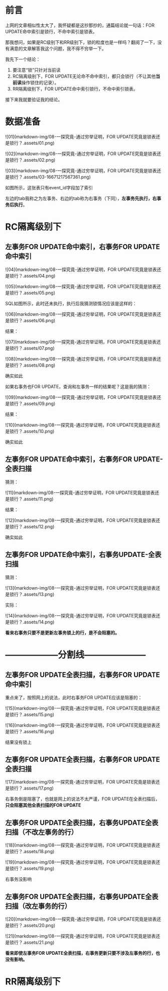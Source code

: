 # 前言

上网的文章相似性太大了，我怀疑都是这抄那抄的，通篇结论就一句话：FOR UPDATE命中索引是锁行，不命中索引是锁表。

那我想问，如果是RC级别下和RR级别下，锁的粒度也是一样吗？翻阅了一下，没有满意的文章解答我这个问题，我不得不穷举一下。

我先下一个结论：

1. 要注意“锁”只针对当前读
2. RC隔离级别下，FOR UPDATE无论命不命中索引，都只会锁行（不让其他**当前读**操作锁住的记录）。
3. RR隔离级别下，FOR UPDATE命中索引锁行，不命中索引锁表。

接下来我就要验证我的结论。

# 数据准备

![01](markdown-img/08-一探究竟-通过穷举证明，FOR UPDATE究竟是锁表还是锁行？.assets/01.png)

![02](markdown-img/08-一探究竟-通过穷举证明，FOR UPDATE究竟是锁表还是锁行？.assets/02.png)

![03](markdown-img/08-一探究竟-通过穷举证明，FOR UPDATE究竟是锁表还是锁行？.assets/03-16671217567361.png)

如图所示，这张表只有event_id字段加了索引

左边的tab我称之为左事务、右边的tab称为右事务（下同），**左事务先执行，右事务后执行**。

# RC隔离级别下

## 左事务FOR UPDATE命中索引，右事务FOR UPDATE命中索引

![04](markdown-img/08-一探究竟-通过穷举证明，FOR UPDATE究竟是锁表还是锁行？.assets/04.png)

![05](markdown-img/08-一探究竟-通过穷举证明，FOR UPDATE究竟是锁表还是锁行？.assets/05.png)

SQL如图所示，此时还未执行，执行后我猜测锁情况应该是这样的：

![06](markdown-img/08-一探究竟-通过穷举证明，FOR UPDATE究竟是锁表还是锁行？.assets/06.png)

结果：

![07](markdown-img/08-一探究竟-通过穷举证明，FOR UPDATE究竟是锁表还是锁行？.assets/07.png)

![08](markdown-img/08-一探究竟-通过穷举证明，FOR UPDATE究竟是锁表还是锁行？.assets/08.png)

确实如此

如果右事务也FOR UPDATE，查询和左事务一样的结果呢？这是我的猜测：

![09](markdown-img/08-一探究竟-通过穷举证明，FOR UPDATE究竟是锁表还是锁行？.assets/09.png)

结果：

![10](markdown-img/08-一探究竟-通过穷举证明，FOR UPDATE究竟是锁表还是锁行？.assets/10.png)

确实如此

## 左事务FOR UPDATE命中索引，右事务FOR UPDATE-全表扫描

猜测：

![11](markdown-img/08-一探究竟-通过穷举证明，FOR UPDATE究竟是锁表还是锁行？.assets/11.png)

结果：

![12](markdown-img/08-一探究竟-通过穷举证明，FOR UPDATE究竟是锁表还是锁行？.assets/12.png)

确实如此

## 左事务FOR UPDATE命中索引，右事务UPDATE-全表扫描

猜测：

![13](markdown-img/08-一探究竟-通过穷举证明，FOR UPDATE究竟是锁表还是锁行？.assets/13.png)

实际：

![14](markdown-img/08-一探究竟-通过穷举证明，FOR UPDATE究竟是锁表还是锁行？.assets/14.png)

**看来右事务只要不是更新左事务锁上的行，是不会阻塞的。**

# ——————分割线———————

## 左事务FOR UPDATE全表扫描，右事务FOR UPDATE命中索引

重点来了，按照网上的说法，此时右事务FOR UPDATE应该是阻塞的：

![15](markdown-img/08-一探究竟-通过穷举证明，FOR UPDATE究竟是锁表还是锁行？.assets/15.png)

![16](markdown-img/08-一探究竟-通过穷举证明，FOR UPDATE究竟是锁表还是锁行？.assets/16.png)

结果没有锁上

## 左事务FOR UPDATE全表扫描，右事务FOR UPDATE全表扫描

![17](markdown-img/08-一探究竟-通过穷举证明，FOR UPDATE究竟是锁表还是锁行？.assets/17.png)



右事务倒是阻塞了，也就是网上的说法不太严谨，FOR UPDATE在全表扫描后，**只会阻塞其他全表扫描的FOR UPDATE**

## 左事务FOR UPDATE全表扫描，右事务UPDATE全表扫描（不改左事务的行）

![18](markdown-img/08-一探究竟-通过穷举证明，FOR UPDATE究竟是锁表还是锁行？.assets/18.png)

![19](markdown-img/08-一探究竟-通过穷举证明，FOR UPDATE究竟是锁表还是锁行？.assets/19.png)

右事务没影响

## 左事务FOR UPDATE全表扫描，右事务UPDATE全表扫描（改左事务的行）

![20](markdown-img/08-一探究竟-通过穷举证明，FOR UPDATE究竟是锁表还是锁行？.assets/20.png)

![21](markdown-img/08-一探究竟-通过穷举证明，FOR UPDATE究竟是锁表还是锁行？.assets/21.png)

**看来即使左事务FOR UPDATE全表扫描，右事务更新只要不涉及左事务的行，也没有影响。**

# RR隔离级别下

